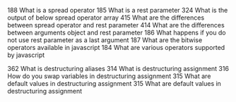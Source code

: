 188	What is a spread operator
185	What is a rest parameter
324	What is the output of below spread operator array
415	What are the differences between spread operator and rest parameter
414	What are the differences between arguments object and rest parameter
186	What happens if you do not use rest parameter as a last argument
187	What are the bitwise operators available in javascript
184	What are various operators supported by javascript

362	What is destructuring aliases
314	What is destructuring assignment
316	How do you swap variables in destructuring assignment
315	What are default values in destructuring assignment
315	What are default values in destructuring assignment



